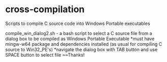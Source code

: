 # cross-compilation
Scripts to compile C source code into Windows Portable executables

compile_win_dialog2.sh - a bash script to select a C source file from a dialog box to be compiled as Windows Portable Executable
*must have mingw-w64 package and dependencies installed (as usual for compiling C source to Win32_PE's)
*navigate the dialog box with TAB button and use SPACE button to select file
~~Thanks! 

